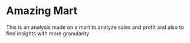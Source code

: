 # Amazing Mart
This is an analysis made on a mart to analyze sales and profit and also to find insights with more granularity

